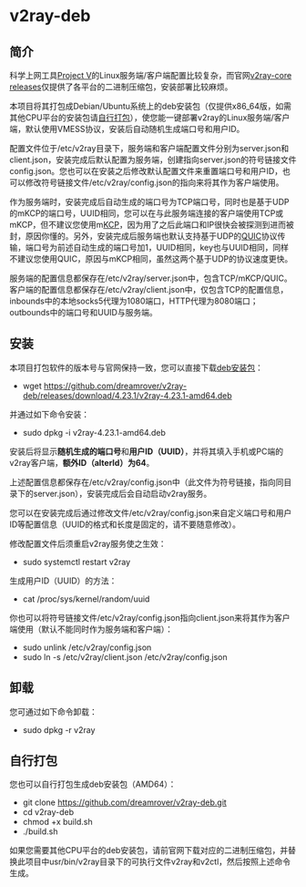 # v2ray-deb
## 简介
科学上网工具[Project V](https://www.v2ray.com/)的Linux服务端/客户端配置比较复杂，而官网[v2ray-core releases](https://github.com/v2ray/v2ray-core/releases)仅提供了各平台的二进制压缩包，安装部署比较麻烦。

本项目将其打包成Debian/Ubuntu系统上的deb安装包（仅提供x86_64版，如需其他CPU平台的安装包请[自行打包](https://github.com/dreamrover/v2ray-deb#%E8%87%AA%E8%A1%8C%E6%89%93%E5%8C%85)），使您能一键部署v2ray的Linux服务端/客户端，默认使用VMESS协议，安装后自动随机生成端口号和用户ID。

配置文件位于/etc/v2ray目录下，服务端和客户端配置文件分别为server.json和client.json，安装完成后默认配置为服务端，创建指向server.json的符号链接文件config.json。您也可以在安装之后修改默认配置文件来重置端口号和用户ID，也可以修改符号链接文件/etc/v2ray/config.json的指向来将其作为客户端使用。

作为服务端时，安装完成后自动生成的端口号为TCP端口号，同时也是基于UDP的mKCP的端口号，UUID相同，您可以在与此服务端连接的客户端使用TCP或mKCP，但不建议您使用m[KCP](https://github.com/skywind3000/kcp)，因为用了之后此端口和IP很快会被探测到进而被封，原因你懂的。另外，安装完成后服务端也默认支持基于UDP的[QUIC](https://zh.wikipedia.org/wiki/%E5%BF%AB%E9%80%9FUDP%E7%BD%91%E7%BB%9C%E8%BF%9E%E6%8E%A5)协议传输，端口号为前述自动生成的端口号加1，UUID相同，key也与UUID相同，同样不建议您使用QUIC，原因与mKCP相同，虽然这两个基于UDP的协议速度更快。

服务端的配置信息都保存在/etc/v2ray/server.json中，包含TCP/mKCP/QUIC。客户端的配置信息都保存在/etc/v2ray/client.json中，仅包含TCP的配置信息，inbounds中的本地socks5代理为1080端口，HTTP代理为8080端口；outbounds中的端口号和UUID与服务端。
## 安装
本项目打包软件的版本号与官网保持一致，您可以直接下载[deb安装包](https://github.com/dreamrover/v2ray-deb/releases)：
* wget https://github.com/dreamrover/v2ray-deb/releases/download/4.23.1/v2ray-4.23.1-amd64.deb

并通过如下命令安装：
* sudo dpkg -i v2ray-4.23.1-amd64.deb

安装后将显示**随机生成的端口号**和**用户ID（UUID）**，并将其填入手机或PC端的v2ray客户端，**额外ID（alterId）为64**。

上述配置信息都保存在/etc/v2ray/config.json中（此文件为符号链接，指向同目录下的server.json），安装完成后会自动启动v2ray服务。

您可以在安装完成后通过修改文件/etc/v2ray/config.json来自定义端口号和用户ID等配置信息（UUID的格式和长度是固定的，请不要随意修改）。

修改配置文件后须重启v2ray服务使之生效：
* sudo systemctl restart v2ray

生成用户ID（UUID）的方法：
* cat /proc/sys/kernel/random/uuid

你也可以将符号链接文件/etc/v2ray/config.json指向client.json来将其作为客户端使用（默认不能同时作为服务端和客户端）：
* sudo unlink /etc/v2ray/config.json
* sudo ln -s /etc/v2ray/client.json /etc/v2ray/config.json
## 卸载
您可通过如下命令卸载：
* sudo dpkg -r v2ray
## 自行打包
您也可以自行打包生成deb安装包（AMD64）：
* git clone https://github.com/dreamrover/v2ray-deb.git
* cd v2ray-deb
* chmod +x build.sh
* ./build.sh

如果您需要其他CPU平台的deb安装包，请前官网下载对应的二进制压缩包，并替换此项目中usr/bin/v2ray目录下的可执行文件v2ray和v2ctl，然后按照上述命令生成。
